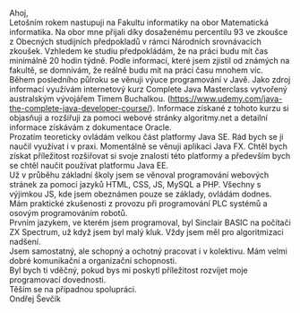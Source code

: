 Ahoj, <br />
Letošním rokem nastupuji na Fakultu informatiky na obor Matematická informatika. Na obor mne přijali díky dosaženému percentilu 93 ve zkoušce z Obecných studijních předpokladů v rámci Národních srovnávacích zkoušek. Vzhledem ke studiu předpokládám, že na práci budu mít čas minimálně 20 hodin týdně. Podle informací, které jsem zjistil od známých na fakultě, se domnívám, že reálně budu mít na práci času mnohem víc.<br />
Během posledního půlroku se věnuji výuce programování v Javě. Jako zdroj informací využívám internetový kurz Complete Java Masterclass vytvořený australským vývojářem Timem Buchalkou. (https://www.udemy.com/java-the-complete-java-developer-course/). Informace získané z tohoto kurzu si objasňuji a rozšiřuji za pomoci webové stránky algoritmy.net a detailní informace získávám z dokumentace Oracle.<br />
Prozatím teoreticky ovládám velkou část platformy Java SE. Rád bych se ji naučil využívat i v praxi. Momentálně se věnuji aplikaci Java FX. Chtěl bych získat příležitost rozšiřovat si svoje znalosti této platformy a především bych se chtěl naučit používat platformu Java EE.<br />
Už v průběhu základní školy jsem se věnoval programování webových stránek za pomoci jazyků HTML, CSS, JS, MySQL a PHP. Všechny s výjimkou JS, kde jsem obeznámen pouze se základy, ovládám dodnes.<br />
Mám praktické zkušenosti z provozu při programování PLC systémů a osovým programováním robotů.<br />
Prvním jazykem, ve kterém jsem programoval, byl Sinclair BASIC na počítači ZX Spectrum, už když jsem byl malý kluk. Vždy jsem měl pro algoritmizaci nadšení.<br />
Jsem samostatný, ale schopný a ochotný pracovat i v kolektivu. Mám velmi dobré komunikační a organizační schopnosti. <br />
Byl bych ti vděčný, pokud bys mi poskytl příležitost rozvíjet moje programovací dovednosti.<br />
Těším se na případnou spolupráci.<br />
Ondřej Ševčík
